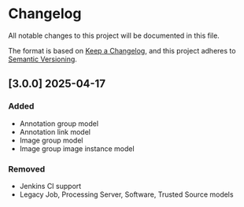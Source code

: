 # Changelog

All notable changes to this project will be documented in this file.

The format is based on [Keep a Changelog](https://keepachangelog.com/en/1.1.0/),
and this project adheres to [Semantic Versioning](https://semver.org/spec/v2.0.0.html).

## [3.0.0] 2025-04-17

### Added

- Annotation group model
- Annotation link model
- Image group model
- Image group image instance model

### Removed

- Jenkins CI support
- Legacy Job, Processing Server, Software, Trusted Source models
